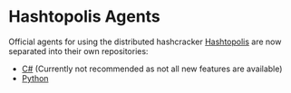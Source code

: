 # Hashtopolis Agents

Official agents for using the distributed hashcracker [Hashtopolis](https://github.com/s3inlc/hashtopolis) are now separated into their own repositories:

- [C#](https://github.com/s3inlc/hashtopolis-agent-csharp) (Currently not recommended as not all new features are available)
- [Python](https://github.com/s3inlc/hashtopolis-agent-python)
